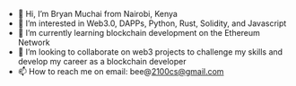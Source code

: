 - 👋 Hi, I’m Bryan Muchai from Nairobi, Kenya
- 👀 I’m interested in Web3.0, DAPPs, Python, Rust, Solidity, and Javascript
- 🌱 I’m currently learning blockchain development on the Ethereum Network
- 💞️ I’m looking to collaborate on web3 projects to challenge my skills and develop my career as a blockchain developer
- 📫 How to reach me on email: bee@2100cs@gmail.com

